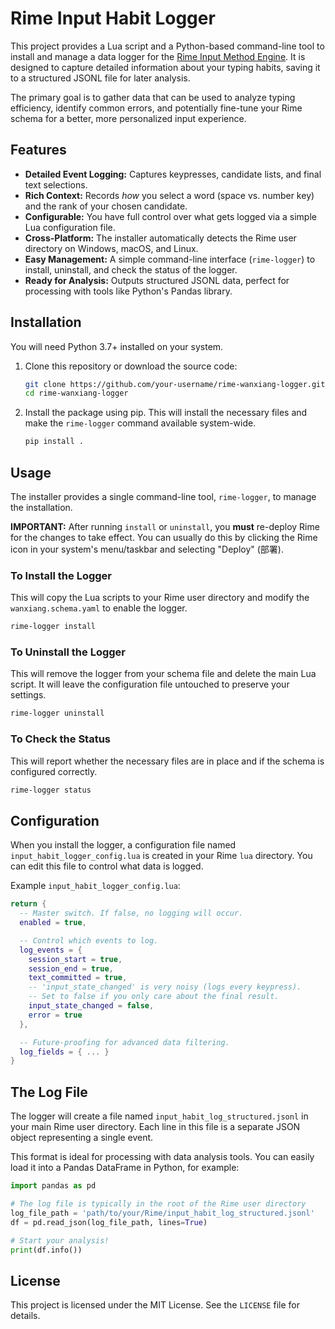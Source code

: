 # Rime Input Habit Logger

This project provides a Lua script and a Python-based command-line tool to install and manage a data logger for the [Rime Input Method Engine](https://rime.im/). It is designed to capture detailed information about your typing habits, saving it to a structured JSONL file for later analysis.

The primary goal is to gather data that can be used to analyze typing efficiency, identify common errors, and potentially fine-tune your Rime schema for a better, more personalized input experience.

## Features

- **Detailed Event Logging:** Captures keypresses, candidate lists, and final text selections.
- **Rich Context:** Records *how* you select a word (space vs. number key) and the rank of your chosen candidate.
- **Configurable:** You have full control over what gets logged via a simple Lua configuration file.
- **Cross-Platform:** The installer automatically detects the Rime user directory on Windows, macOS, and Linux.
- **Easy Management:** A simple command-line interface (`rime-logger`) to install, uninstall, and check the status of the logger.
- **Ready for Analysis:** Outputs structured JSONL data, perfect for processing with tools like Python's Pandas library.

## Installation

You will need Python 3.7+ installed on your system.

1.  Clone this repository or download the source code:
    ```bash
    git clone https://github.com/your-username/rime-wanxiang-logger.git
    cd rime-wanxiang-logger
    ```

2.  Install the package using pip. This will install the necessary files and make the `rime-logger` command available system-wide.
    ```bash
    pip install .
    ```

## Usage

The installer provides a single command-line tool, `rime-logger`, to manage the installation.

**IMPORTANT:** After running `install` or `uninstall`, you **must** re-deploy Rime for the changes to take effect. You can usually do this by clicking the Rime icon in your system's menu/taskbar and selecting "Deploy" (部署).

### To Install the Logger

This will copy the Lua scripts to your Rime user directory and modify the `wanxiang.schema.yaml` to enable the logger.

```bash
rime-logger install
```

### To Uninstall the Logger

This will remove the logger from your schema file and delete the main Lua script. It will leave the configuration file untouched to preserve your settings.

```bash
rime-logger uninstall
```

### To Check the Status

This will report whether the necessary files are in place and if the schema is configured correctly.

```bash
rime-logger status
```

## Configuration

When you install the logger, a configuration file named `input_habit_logger_config.lua` is created in your Rime `lua` directory. You can edit this file to control what data is logged.

Example `input_habit_logger_config.lua`:
```lua
return {
  -- Master switch. If false, no logging will occur.
  enabled = true,

  -- Control which events to log.
  log_events = {
    session_start = true,
    session_end = true,
    text_committed = true,
    -- 'input_state_changed' is very noisy (logs every keypress).
    -- Set to false if you only care about the final result.
    input_state_changed = false,
    error = true
  },

  -- Future-proofing for advanced data filtering.
  log_fields = { ... }
}
```

## The Log File

The logger will create a file named `input_habit_log_structured.jsonl` in your main Rime user directory. Each line in this file is a separate JSON object representing a single event.

This format is ideal for processing with data analysis tools. You can easily load it into a Pandas DataFrame in Python, for example:

```python
import pandas as pd

# The log file is typically in the root of the Rime user directory
log_file_path = 'path/to/your/Rime/input_habit_log_structured.jsonl'
df = pd.read_json(log_file_path, lines=True)

# Start your analysis!
print(df.info())
```

## License

This project is licensed under the MIT License. See the `LICENSE` file for details.